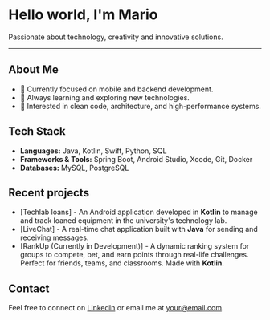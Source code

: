 # Hello world, I'm Mario

Passionate about technology, creativity and innovative solutions.

---

## About Me
- 🎯 Currently focused on mobile and backend development.
- 🚀 Always learning and exploring new technologies.
- 📖 Interested in clean code, architecture, and high-performance systems.

## Tech Stack
- **Languages:** Java, Kotlin, Swift, Python, SQL  
- **Frameworks & Tools:** Spring Boot, Android Studio, Xcode, Git, Docker  
- **Databases:** MySQL, PostgreSQL  

## Recent projects
- [Techlab loans] - An Android application developed in **Kotlin** to manage and track loaned equipment in the university's technology lab.
- [LiveChat] - A real-time chat application built with **Java** for sending and receiving messages.
- [RankUp (Currently in Development)] - A dynamic ranking system for groups to compete, bet, and earn points through real-life challenges. Perfect for friends, teams, and classrooms. Made with **Kotlin**.

## Contact
Feel free to connect on [LinkedIn](#) or email me at [your@email.com](mailto:your@email.com).
